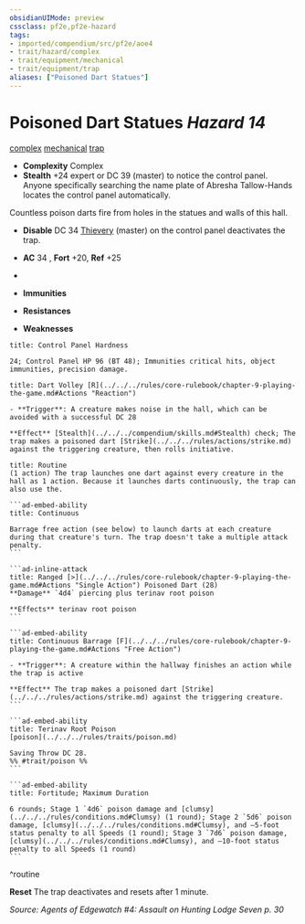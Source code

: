 ```yaml
---
obsidianUIMode: preview
cssclass: pf2e,pf2e-hazard
tags:
- imported/compendium/src/pf2e/aoe4
- trait/hazard/complex
- trait/equipment/mechanical
- trait/equipment/trap
aliases: ["Poisoned Dart Statues"]
---
```

# Poisoned Dart Statues *Hazard 14*  
[complex](complex.md)  [mechanical](mechanical.md)  [trap](trap.md)  

- **Complexity** Complex
- **Stealth** +24 expert or DC 39 (master) to notice the control panel. Anyone specifically searching the name plate of Abresha Tallow-Hands locates the control panel automatically.  

Countless poison darts fire from holes in the statues and walls of this hall.

- **Disable** DC 34 [Thievery](../../skills.md#Thievery) (master) on the control panel deactivates the trap.  

- **AC** 34 , **Fort** +20, **Ref** +25
- 
- **Immunities** 
- **Resistances** 
- **Weaknesses** 
     
```ad-embed-ability
title: Control Panel Hardness

24; Control Panel HP 96 (BT 48); Immunities critical hits, object immunities, precision damage.
```
```ad-embed-ability
title: Dart Volley [R](../../../rules/core-rulebook/chapter-9-playing-the-game.md#Actions "Reaction")

- **Trigger**: A creature makes noise in the hall, which can be avoided with a successful DC 28

**Effect** [Stealth](../../../compendium/skills.md#Stealth) check; The trap makes a poisoned dart [Strike](../../../rules/actions/strike.md) against the triggering creature, then rolls initiative.
```

````ad-pf2-summary
title: Routine
(1 action) The trap launches one dart against every creature in the hall as 1 action. Because it launches darts continuously, the trap can also use the.

```ad-embed-ability
title: Continuous

Barrage free action (see below) to launch darts at each creature during that creature's turn. The trap doesn't take a multiple attack penalty.
```

```ad-inline-attack
title: Ranged [>](../../../rules/core-rulebook/chapter-9-playing-the-game.md#Actions "Single Action") Poisoned Dart (28)
**Damage** `4d4` piercing plus terinav root poison 
 
**Effects** terinav root poison
```

```ad-embed-ability
title: Continuous Barrage [F](../../../rules/core-rulebook/chapter-9-playing-the-game.md#Actions "Free Action")

- **Trigger**: A creature within the hallway finishes an action while the trap is active

**Effect** The trap makes a poisoned dart [Strike](../../../rules/actions/strike.md) against the triggering creature.
```

```ad-embed-ability
title: Terinav Root Poison
[poison](../../../rules/traits/poison.md)  

Saving Throw DC 28.  
%% #trait/poison %%
```

```ad-embed-ability
title: Fortitude; Maximum Duration

6 rounds; Stage 1 `4d6` poison damage and [clumsy](../../../rules/conditions.md#Clumsy) (1 round); Stage 2 `5d6` poison damage, [clumsy](../../../rules/conditions.md#Clumsy), and –5-foot status penalty to all Speeds (1 round); Stage 3 `7d6` poison damage, [clumsy](../../../rules/conditions.md#Clumsy), and –10-foot status penalty to all Speeds (1 round)
```
````
^routine

**Reset** The trap deactivates and resets after 1 minute.  

*Source: Agents of Edgewatch #4: Assault on Hunting Lodge Seven p. 30*

